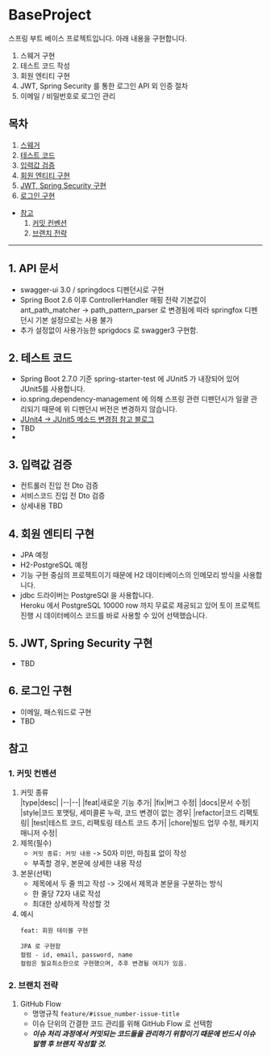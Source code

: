 # BaseProject
스프링 부트 베이스 프로젝트입니다. 아래 내용을 구현합니다.
1. 스웨거 구현
2. 테스트 코드 작성
3. 회원 엔티티 구현
4. JWT, Spring Security 를 통한 로그인 API 외 인증 절차
5. 이메일 / 비밀번호로 로그인 관리

## 목차
1. [스웨거](#1-스웨거)
2. [테스트 코드](#2-테스트-코드)
3. [입력값 검증](#3-입력값-검증)
4. [회원 엔티티 구현](#4-회원-엔티티-구현)
5. [JWT, Spring Security 구현](#5-jwt-spring-security-구현)
6. [로그인 구현](#6-로그인-구현)

* [참고](#참고)
   1. [커밋 컨벤션](#1-커밋-컨벤션)
   2. [브랜치 전략](#2-브랜치-전략)
---

## 1. API 문서
- swagger-ui 3.0 / springdocs 디펜던시로 구현
- Spring Boot 2.6 이후 ControllerHandler 매핑 전략 기본값이 ant_path_matcher -> path_pattern_parser 로 변경됨에 따라 springfox 디펜던시 기본 설정으로는 사용 불가
- 추가 설정없이 사용가능한 sprigdocs 로 swagger3 구현함.

## 2. 테스트 코드
- Spring Boot 2.7.0 기준 spring-starter-test 에 JUnit5 가 내장되어 있어 JUnit5를 사용합니다.
- io.spring.dependency-management 에 의해 스프링 관련 디펜던시가 일괄 관리되기 때문에 위 디펜던시 버전은 변경하지 않습니다.
- [JUnit4 -> JUnit5 메소드 변경점 참고 블로그](https://theheydaze.tistory.com/218)
- TBD
- 
## 3. 입력값 검증
- 컨트롤러 진입 전 Dto 검증
- 서비스코드 진입 전 Dto 검증
- 상세내용 TBD

## 4. 회원 엔티티 구현
- JPA 예정
- H2-PostgreSQL 예정
- 기능 구현 중심의 프로젝트이기 때문에 H2 데이터베이스의 인메모리 방식을 사용합니다.
- jdbc 드라이버는 PostgreSQl 을 사용합니다.   
  Heroku 에서 PostgreSQL 10000 row 까지 무료로 제공되고 있어 토이 프로젝트 진행 시 데이터베이스 코드를 바로 사용할 수 있어 선택했습니다.
  
## 5. JWT, Spring Security 구현
- TBD

## 6. 로그인 구현
- 이메일, 패스워드로 구현
- TBD

## 참고
### 1. 커밋 컨벤션
1. 커밋 종류   
   |type|desc|
   |--|--|
   |feat|새로운 기능 추가|
   |fix|버그 수정|
   |docs|문서 수정|
   |style|코드 포맷팅, 세미콜론 누락, 코드 변경이 없는 경우|
   |refactor|코드 리팩토링|
   |test|테스트 코드, 리팩토링 테스트 코드 추가|
   |chore|빌드 업무 수정, 패키지 매니저 수정|
2. 제목(필수)
     - `커밋 종류: 커밋 내용` -> 50자 미만, 마침표 없이 작성
     - 부족할 경우, 본문에 상세한 내용 작성
3. 본문(선택)
     - 제목에서 두 줄 띄고 작성 -> 깃에서 제목과 본문을 구분하는 방식
     - 한 줄당 72자 내로 작성
     - 최대한 상세하게 작성할 것
4. 예시
   ```
   feat: 회원 테이블 구현

   JPA 로 구현함
   컬럼 - id, email, password, name
   컬럼은 필요최소한으로 구현했으며, 추후 변경될 여지가 있음.
   ```

### 2. 브랜치 전략
1. GitHub Flow
     - 명명규칙 `feature/#issue_number-issue-title`
     - 이슈 단위의 간결한 코드 관리를 위해 GitHub Flow 로 선택함
     - ***이슈 처리 과정에서 커밋되는 코드들을 관리하기 위함이기 때문에 반드시 이슈 발행 후 브랜치 작성할 것.***

